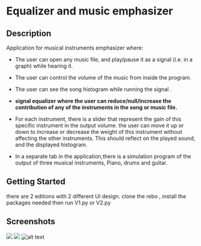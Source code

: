 
# Equalizer and music emphasizer
## Description

Application for musical instruments emphasizer where:
- The user can open any music file, and play/pause it as a signal (i.e. in a graph) while hearing it.
- The user can control the volume of the music from inside the program.
- The user can see the song histogram while running the signal .
- **signal equalizer where the user can reduce/null/increase the contribution of any of the
instruments in the song or music file.**
- For each instrument, there is a slider that represent the gain of this specific instrument in the output
volume. the user can move it up or down to increase or decrease the weight of this instrument without affecting the other
instruments. This should reflect on the played sound, and the displayed histogram.


- In a separate tab in the application,there is a simulation program of the output of three musical instruments, Piano, drums and guitar.


## Getting Started
there are 2 editions with 2 different UI design.
clone the rebo , install the packages needed then run  V1.py or V2.py




## Screenshots

![](ICONS/1.png)
![](ICONS/2.png)
![alt text](ICONS/Siganl_monitor_GIF.gif)



